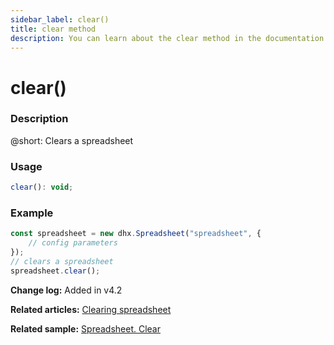 ```yaml
---
sidebar_label: clear()
title: clear method
description: You can learn about the clear method in the documentation of the DHTMLX JavaScript Spreadsheet library. Browse developer guides and API reference, try out code examples and live demos, and download a free 30-day evaluation version of DHTMLX Spreadsheet.
---
```


# clear()

### Description

@short: Clears a spreadsheet

### Usage

~~~jsx
clear(): void;
~~~

### Example

~~~jsx {5}
const spreadsheet = new dhx.Spreadsheet("spreadsheet", {
    // config parameters
});
// clears a spreadsheet
spreadsheet.clear();
~~~

**Change log:** Added in v4.2

**Related articles:** [Clearing spreadsheet](working_with_ssheet.md/#clearing-spreadsheet)

**Related sample:** [Spreadsheet. Clear](https://snippet.dhtmlx.com/szmtjn72)
